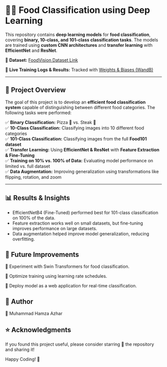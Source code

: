 # 🍕🥗 Food Classification using Deep Learning  

This repository contains **deep learning models** for **food classification**, covering **binary, 10-class, and 101-class classification tasks**. The models are trained using **custom CNN architectures** and **transfer learning** with **EfficientNet** and **ResNet**.  

🔗 **Dataset:** [FoodVision Dataset Link](https://drive.google.com/drive/folders/1fLLdEo1aOH7xnEpqZ6R4vdDmDn6Bxi-H)

🔗 **Live Training Logs & Results:** Tracked with [Weights & Biases (WandB)](https://wandb.ai/mhamza007/Food%20Vision%20101?nw=nwuserhamzaazharmuhammad)  

---

## **📌 Project Overview**  

The goal of this project is to develop an **efficient food classification system** capable of distinguishing between different food categories. The following tasks were performed:  

✅ **Binary Classification:** Pizza 🍕 vs. Steak 🥩  
✅ **10-Class Classification:** Classifying images into 10 different food categories  
✅ **101-Class Classification:** Classifying images from the full **Food101 dataset**  
✅ **Transfer Learning:** Using **EfficientNet & ResNet** with **Feature Extraction & Fine-Tuning**  
✅ **Training on 10% vs. 100% of Data:** Evaluating model performance on limited vs. full dataset  
✅ **Data Augmentation:** Improving generalization using transformations like flipping, rotation, and zoom  

---

## **📊 Results & Insights**
- EfficientNetB4 (Fine-Tuned) performed best for 101-class classification on 100% of the data.
- Feature extraction works well on small datasets, but fine-tuning improves performance on large datasets.
- Data augmentation helped improve model generalization, reducing overfitting.

## **📌 Future Improvements**
🔹 Experiment with Swin Transformers for food classification.

🔹 Optimize training using learning rate schedules.

🔹 Deploy model as a web application for real-time classification.

## **📝 Author**
👤 Muhammad Hamza Azhar

## **⭐ Acknowledgments**
If you found this project useful, please consider starring 🌟 the repository and sharing it!

Happy Coding! 🚀




